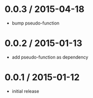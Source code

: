 
0.0.3 / 2015-04-18
==================

  * bump pseudo-function

0.0.2 / 2015-01-13
==================

  * add pseudo-function as dependency

0.0.1 / 2015-01-12
==================

  * initial release
